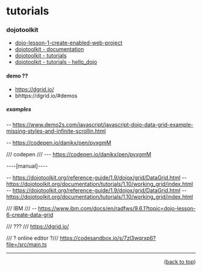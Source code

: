 <a name="topage"></a>

# tutorials

### dojotoolkit

* [dojo-lesson-1-create-enabled-web-project](https://www.ibm.com/docs/en/rational-soft-arch/9.6.1?topic=dojo-lesson-1-create-enabled-web-project)
* [dojotoolkit - documentation](https://dojotoolkit.org/documentation/)
* [dojotoolkit - tutorials](https://dojotoolkit.org/documentation/#tutorials)
* [dojotoolkit - tutorials - hello_dojo](https://dojotoolkit.org/documentation/tutorials/1.10/hello_dojo/index.html)


#### demo ??
* https://dgrid.io/
* bhttps://dgrid.io/#demos


##### examples

-- https://www.demo2s.com/javascript/javascript-dojo-data-grid-example-missing-styles-and-infinite-scrollin.html

-- https://codepen.io/danikx/pen/pvxgmM 


/// codepen ///
--- https://codepen.io/danikx/pen/pvxgmM


----[manual]----



-- https://dojotoolkit.org/reference-guide/1.9/dojox/grid/DataGrid.html
-- https://dojotoolkit.org/documentation/tutorials/1.10/working_grid/index.html
-- https://dojotoolkit.org/reference-guide/1.9/dojox/grid/DataGrid.html
-- https://dojotoolkit.org/documentation/tutorials/1.10/working_grid/index.html


/// IBM ///
-- https://www.ibm.com/docs/en/radfws/9.6.1?topic=dojo-lesson-6-create-data-grid


/// ??? ///
https://dgrid.io/


/// ? online editor ?///
https://codesandbox.io/s/7zl3wqrxp6?file=/src/main.ts



-----

<p align="right">(<a href="#topage">back to top</a>)</p>
<br/>
<br/>

